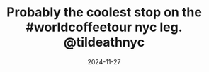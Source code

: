 ---
layout: post
title: "Probably the coolest stop on the #worldcoffeetour nyc leg. @tildeathnyc"
date: 2024-11-27
city: "New York"
country: "United States"
continent: "North America"
latitude: 
longitude: 
cafe_name: ""
rating: 
notes: "Probably the coolest stop on the nyc leg. @tildeathnyc"
image_url: "/media/posts/202411/468580394_18480473224001623_6013292640576413718_n_18051286579956801.jpg"
images:
  - "/media/posts/202411/468580394_18480473224001623_6013292640576413718_n_18051286579956801.jpg"
  - "/media/posts/202411/468715594_18480473242001623_5888882070143161146_n_17862058896220421.jpg"
  - "/media/posts/202411/468699933_18480473251001623_4382811226150621431_n_18041471419982856.jpg"
  - "/media/posts/202411/468587473_18480473260001623_4994426494426288993_n_17894252670099465.jpg"
  - "/media/posts/202411/468485944_18480473269001623_1181197630143621774_n_18066029968673287.jpg"
  - "/media/posts/202411/468705295_18480473278001623_8164491897495318117_n_18469235437026348.jpg"
  - "/media/posts/202411/468786619_18480473296001623_6664351934665862741_n_18069589057727194.jpg"
instagram_url: ""
---